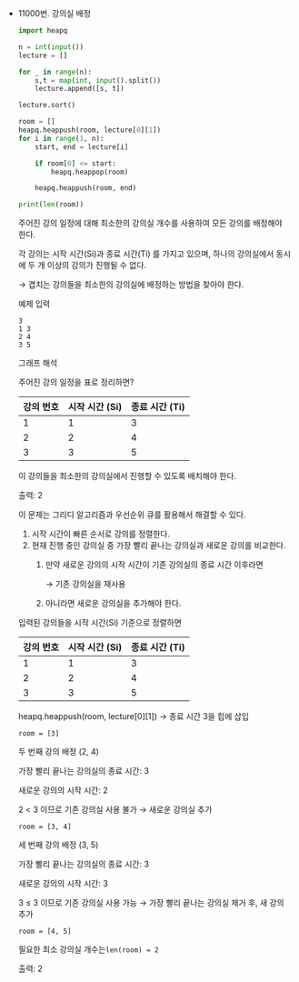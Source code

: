 - 11000번. 강의실 배정
    
    ```python
    import heapq
    
    n = int(input())
    lecture = []
    
    for _ in range(n):
        s,t = map(int, input().split())
        lecture.append([s, t])
    
    lecture.sort()
    
    room = []
    heapq.heappush(room, lecture[0][1])
    for i in range(1, n):
        start, end = lecture[i]
    
        if room[0] <= start:
            heapq.heappop(room)
    
        heapq.heappush(room, end)
    
    print(len(room))
    ```
    
    주어진 강의 일정에 대해 최소한의 강의실 개수를 사용하여 모든 강의를 배정해야 한다.
    
    각 강의는 시작 시간(Si)과 종료 시간(Ti) 를 가지고 있으며, 하나의 강의실에서 동시에 두 개 이상의 강의가 진행될 수 없다.
    
    → 겹치는 강의들을 최소한의 강의실에 배정하는 방법을 찾아야 한다. 
    
    예제 입력
    
    ```
    3
    1 3
    2 4
    3 5
    ```
    
    그래프 해석
    
    주어진 강의 일정을 표로 정리하면?
    
    | **강의 번호** | **시작 시간 (Si)** | **종료 시간 (Ti)** |
    | --- | --- | --- |
    | 1 | 1 | 3 |
    | 2 | 2 | 4 |
    | 3 | 3 | 5 |
    
    이 강의들을 최소한의 강의실에서 진행할 수 있도록 배치해야 한다.
    
    출력: 2
    
    이 문제는 그리디 알고리즘과 우선순위 큐를 활용해서 해결할 수 있다.
    
    1. 시작 시간이 빠른 순서로 강의를 정렬한다.
    2. 현재 진행 중인 강의실 중 가장 빨리 끝나는 강의실과 새로운 강의를 비교한다.
        1. 만약 새로운 강의의 시작 시간이 기존 강의실의 종료 시간 이후라면
            
            → 기존 강의실을 재사용
            
        2. 아니라면 새로운 강의실을 추가해야 한다.
    
    입력된 강의들을 시작 시간(Si) 기준으로 정렬하면
    
    | **강의 번호** | **시작 시간 (Si)** | **종료 시간 (Ti)** |
    | --- | --- | --- |
    | 1 | 1 | 3 |
    | 2 | 2 | 4 |
    | 3 | 3 | 5 |
    
    heapq.heappush(room, lecture[0][1]) → 종료 시간 3을 힙에 삽입
    
    `room = [3]`
    
    두 번째 강의 배정 (2, 4)
    
    가장 빨리 끝나는 강의실의 종료 시간: 3
    
    새로운 강의의 시작 시간: 2
    
    2 < 3 이므로 기존 강의실 사용 불가 → 새로운 강의실 추가
    
    `room = [3, 4]`
    
    세 번째 강의 배정 (3, 5)
    
    가장 빨리 끝나는 강의실의 종료 시간: 3
    
    새로운 강의의 시작 시간: 3
    
    3 ≤ 3 이므로 기존 강의실 사용 가능 → 가장 빨리 끝나는 강의실 제거 후, 새 강의 추가
    
    `room = [4, 5]`
    
    필요한 최소 강의실 개수는`len(room) = 2`
    
    출력: 2
